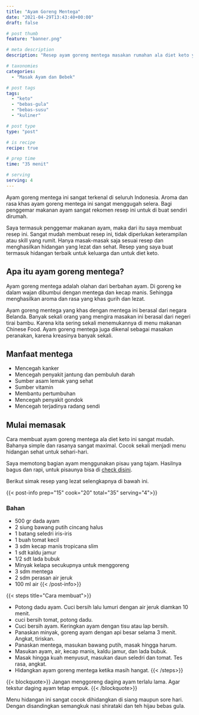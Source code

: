 ```yaml
---
title: "Ayam Goreng Mentega"
date: "2021-04-29T13:43:40+00:00"
draft: false

# post thumb
feature: "banner.png"

# meta description
description: "Resep ayam goreng mentega masakan rumahan ala diet keto yang sehat. Makanan bergizi ini sangat layak menjadi menu sehari-hari."

# taxonomies
categories:
  - "Masak Ayam dan Bebek"

# post tags
tags:
  - "keto"
  - "bebas-gula"
  - "bebas-susu"
  - "kuliner"

# post type
type: "post"

# is recipe
recipe: true

# prep time
time: "35 menit"

# serving
serving: 4
---
```

Ayam goreng mentega ini sangat terkenal di seluruh Indonesia. Aroma dan rasa khas ayam goreng mentega ini sangat menggugah selera. Bagi penggemar makanan ayam sangat rekomen resep ini untuk di buat sendiri dirumah. 

Saya termasuk penggemar makanan ayam, maka dari itu saya membuat resep ini. Sangat mudah membuat resep ini, tidak diperlukan keterampilan atau skill yang rumit. Hanya masak-masak saja sesuai resep dan menghasilkan hidangan yang lezat dan sehat. Resep yang saya buat termasuk hidangan terbaik untuk keluarga dan untuk diet keto.

## Apa itu ayam goreng mentega?

Ayam goreng mentega adalah olahan dari berbahan ayam. Di goreng ke dalam wajan dibumbui dengan mentega dan kecap manis. Sehingga menghasilkan aroma dan rasa yang khas gurih dan lezat.

Ayam goreng mentega yang khas dengan mentega ini berasal dari negara Belanda. Banyak sekali orang yang mengira masakan ini berasal dari negeri tirai bambu. Karena kita sering sekali menemukannya di menu makanan Chinese Food. Ayam goreng mentega juga dikenal sebagai masakan peranakan, karena kreasinya banyak sekali.

## Manfaat mentega

-   Mencegah kanker
-   Mencegah penyakit jantung dan pembuluh darah
-   Sumber asam lemak yang sehat
-   Sumber vitamin
-   Membantu pertumbuhan
-   Mencegah penyakit gondok
-   Mencegah terjadinya radang sendi

## Mulai memasak

Cara membuat ayam goreng mentega ala diet keto ini sangat mudah. Bahanya simple dan rasanya sangat maximal. Cocok sekali menjadi menu hidangan sehat untuk sehari-hari.

Saya memotong bagian ayam menggunakan pisau yang tajam. Hasilnya bagus dan rapi, untuk pisaunya bisa di [check disini](https://s.click.aliexpress.com/e/_ABJJqr).

Berikut simak resep yang lezat selengkapnya di bawah ini.

{{< post-info prep="15" cook="20" total="35" serving="4">}}

### Bahan

-   500 gr dada ayam
-   2 siung bawang putih cincang halus
-   1 batang seledri iris-iris
-   1 buah tomat kecil
-   3 sdm kecap manis tropicana slim
-   1 sdt kaldu jamur
-   1/2 sdt lada bubuk
-   Minyak kelapa secukupnya untuk menggoreng
-   3 sdm mentega
-   2 sdm perasan air jeruk
-   100 ml air
{{< /post-info>}}

{{< steps title="Cara membuat">}}
-   Potong dadu ayam. Cuci bersih lalu lumuri dengan air jeruk diamkan 10 menit.
-   cuci bersih tomat, potong dadu.
-   Cuci bersih ayam. Keringkan ayam dengan tisu atau lap bersih.
-   Panaskan minyak, goreng ayam dengan api besar selama 3 menit. Angkat, tiriskan.
-   Panaskan mentega, masukan bawang putih, masak hingga harum.
-   Masukan ayam, air, kecap manis, kaldu jamur, dan lada bubuk.
-   Masak hingga kuah menyusut, masukan daun seledri dan tomat. Tes rasa, angkat.
-   Hidangkan ayam goreng mentega ketika masih hangat.
{{< /steps>}}

{{< blockquote>}}
Jangan menggoreng daging ayam terlalu lama. Agar tekstur daging ayam tetap empuk.
{{< /blockquote>}}

Menu hidangan ini sangat cocok dihidangkan di siang maupun sore hari. Dengan disandingkan semangkuk nasi shirataki dan teh hijau bebas gula.

